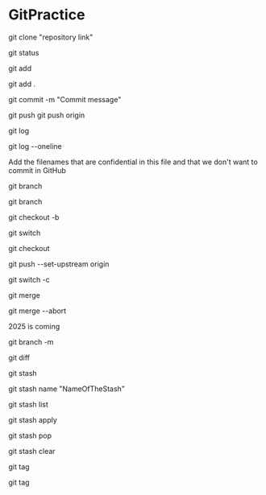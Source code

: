 # GitPractice

<!-- //To clone a repository -->
git clone "repository link"

<!-- //To check the status of the git files  -->
<!-- Untracked - U -->
<!-- Modified - M -->
git status

<!-- //To add files in the git -->

<!-- To add a specific file  -->
git add <filename>

<!-- To add all the files that you have worked on -->
git add .

<!-- //Commit Changes to the repository -->
git commit -m "Commit message"

<!-- //Push the files to the github -->
git push
git push origin <branchName>

<!-- To get information of the commits made so far -->
git log

<!-- To get information of commits made so far in short form -->
git log --oneline

<!-- .gitignore -->
Add the filenames that are confidential in this file and that we don't want to commit in GitHub

<!-- To check in which branch we are currently in -->
git branch

<!-- To create a new branch -->
git branch <branchName>

git checkout -b <branchName>

<!-- To switch branch -->
git switch <branchName>

git checkout <branchName>

<!-- To add an upstream branch -->
git push --set-upstream origin <branchName>

<!-- To make a new branch & then switch into it -->
git switch -c <branchName>

<!-- To merge data from a branch of a Github -->
git merge <branchName>

<!-- To abort any merge -->
git merge --abort

2025 is coming

<!-- To rename a branch -->
 git branch -m <oldname> <newname>

<!-- To check the comparison between two files, branches & much more -->
git diff <branchOneName> <branchTwoName>

<!-- To switch to another branch without commiting the changes -->
git stash

<!-- To name a git stash -->
git stash name "NameOfTheStash"

<!-- To view git stash list -->
git stash list

<!-- To apply a stash -->
git stash apply

<!-- To apply and remove a stash -->
git stash pop

<!-- To clear a stash -->
git stash clear

<!-- To add a tag -->
git tag

<!-- To create a tag -->
git tag <tagName>

